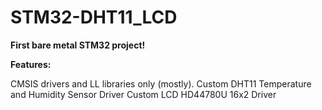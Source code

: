 # STM32-DHT11_LCD

**First bare metal STM32 project!**

**Features:**

CMSIS drivers and LL libraries only (mostly).
Custom DHT11 Temperature and Humidity Sensor Driver
Custom LCD HD44780U 16x2 Driver
